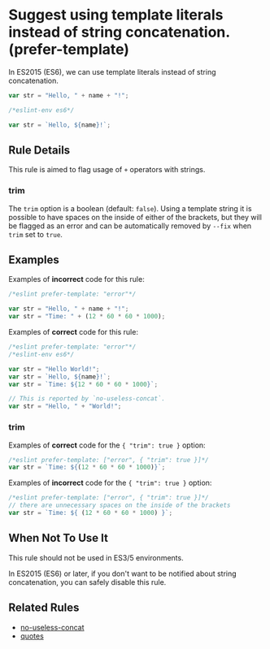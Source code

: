 # Suggest using template literals instead of string concatenation. (prefer-template)

In ES2015 (ES6), we can use template literals instead of string concatenation.

```js
var str = "Hello, " + name + "!";
```

```js
/*eslint-env es6*/

var str = `Hello, ${name}!`;
```

## Rule Details

This rule is aimed to flag usage of `+` operators with strings.


### trim

The `trim` option is a boolean (default: `false`). Using a template string it is possible to have spaces on the inside of either of the brackets, but they will be flagged as an error and can be automatically removed by `--fix` when `trim` set to `true`.



## Examples

Examples of **incorrect** code for this rule:

```js
/*eslint prefer-template: "error"*/

var str = "Hello, " + name + "!";
var str = "Time: " + (12 * 60 * 60 * 1000);
```

Examples of **correct** code for this rule:

```js
/*eslint prefer-template: "error"*/
/*eslint-env es6*/

var str = "Hello World!";
var str = `Hello, ${name}!`;
var str = `Time: ${12 * 60 * 60 * 1000}`;

// This is reported by `no-useless-concat`.
var str = "Hello, " + "World!";
```

### trim

Examples of **correct** code for the `{ "trim": true }` option:

```js
/*eslint prefer-template: ["error", { "trim": true }]*/
var str = `Time: ${(12 * 60 * 60 * 1000)}`;
```

Examples of **incorrect** code for the `{ "trim": true }` option:

```js
/*eslint prefer-template: ["error", { "trim": true }]*/
// there are unnecessary spaces on the inside of the brackets
var str = `Time: ${ (12 * 60 * 60 * 1000) }`;
```

## When Not To Use It

This rule should not be used in ES3/5 environments.

In ES2015 (ES6) or later, if you don't want to be notified about string concatenation, you can safely disable this rule.

## Related Rules

* [no-useless-concat](no-useless-concat.md)
* [quotes](quotes.md)

